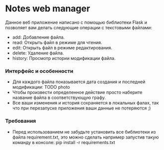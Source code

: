 # Notes web manager
Данное веб приложение написано с помощью библиотеки Flask и позволяет вам делать следующие операции с текстовыми файлами:
* add: Добавление файла.
* read: Открыть файл в режиме для чтения.
* edit: Открыть файл в режиме редактирования.
* delete: Удаление файла.
* history: Просмотр истории модификации файла.

### Интерфейс и особенности

* Для каждого файла показывается дата создания и последней модификации: TODO photo
* Чтобы произвести определенное действие просто наберите название файла в соответствующую графу.
* Все ваши изменения и история сохраняется в локальных фалах, так что при перезапуске приложения ваши данные не потеряются ;)

### Требования
* Перед использованием не забудьте установить все библиотеки из файла requirement.txt, это можно сделать например запустив такую команду в консоле: pip install -r requirements.txt

